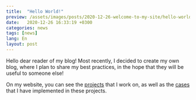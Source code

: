 ```yaml
---
title:  "Hello World!"
preview: /assets/images/posts/2020-12-26-welcome-to-my-site/hello-world.gif
date:   2020-12-26 16:33:19 +0300
categories: news
tags: [news]
lang: En
layout: post
---
```


Hello dear reader of my blog! Most recently, I decided to create my own blog, where I plan to share my best practices, in the hope that they will be useful to someone else!

On my website, you can see the [projects]({{site.url}}/projects) that I work on, as well as the [cases]({{site.url}}/cases) that I have implemented in these projects.
